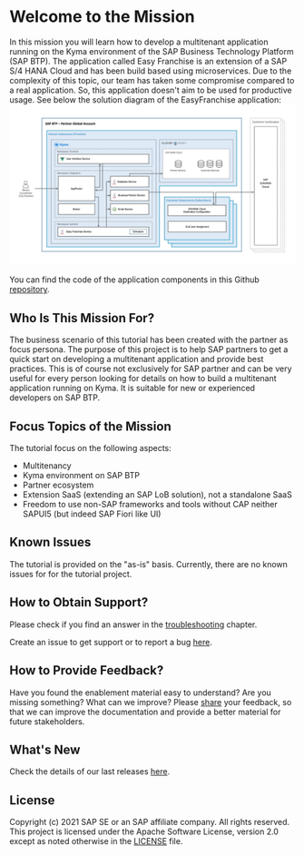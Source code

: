 # Welcome to the Mission
In this mission you will learn how to develop a multitenant application running on the Kyma environment of the SAP Business Technology Platform (SAP BTP). 
The application called Easy Franchise is an extension of a SAP S/4 HANA Cloud and has been build based using microservices. Due to the complexity of this topic, our team has taken some compromise compared to a real application. So, this application doesn't aim to be used for productive usage. See below the solution diagram of the EasyFranchise application:
![](documentation/images/easyfranchise-diagrams/Slide4.jpeg)

You can find the code of the application components in this Github [repository](/code).

## Who Is This Mission For?
The business scenario of this tutorial has been created with the partner as focus persona. The purpose of this project is to help SAP partners to get a quick start on developing a multitenant application and provide best practices.
This is of course not exclusively for SAP partner and can be very useful for every person looking for details on how to build a multitenant application running on Kyma. It is suitable for new or experienced developers on SAP BTP. 

## Focus Topics of the Mission
The tutorial focus on the following aspects:
* Multitenancy
* Kyma environment on SAP BTP
* Partner ecosystem
* Extension SaaS (extending an SAP LoB solution), not a standalone SaaS 
* Freedom to use non-SAP frameworks and tools without CAP neither SAPUI5 (but indeed SAP Fiori like UI)

## Known Issues
The tutorial is provided on the "as-is" basis. Currently, there are no known issues for for the tutorial project.

## How to Obtain Support?
Please check if you find an answer in the [troubleshooting](/documentation/appendix/troubleshooting/README.md) chapter.

Create an issue to get support or to report a bug [here](https://github.com/SAP-samples/btp-kyma-multitenant-extension/issues/new/choose).

## How to Provide Feedback?
Have you found the enablement material easy to understand? Are you missing something? What can we improve? Please [share](https://github.com/SAP-samples/btp-kyma-multitenant-extension/issues/new/choose) your feedback, so that we can improve the documentation and provide a better material for future stakeholders.

## What's New
Check the details of our last releases [here](/documentation/discover/whats-new/README.md).

## License
Copyright (c) 2021 SAP SE or an SAP affiliate company. All rights reserved. This project is licensed under the Apache Software License, version 2.0 except as noted otherwise in the [LICENSE](LICENSES/Apache-2.0.txt) file.
